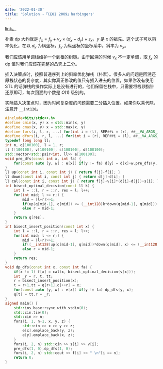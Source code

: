 ```yaml
---
date: '2022-01-30'
title: 'Solution -「CEOI 2009」harbingers'
---
```


[link。](http://222.180.160.110:1024/problem/15767)

朴素 dp 大约就是 $f_x=f_y+v_x\times(d_x-d_y)+s_x$，$y$ 是 $x$ 的祖先。这个式子可以斜率优化，在以 $d_y$ 为横坐标，$f_y$ 为纵坐标的坐标系中，斜率为 $v_x$。

我们应该用单调栈维护一个到根的树链。由于回溯的时候 $v_x$ 不一定单调，取 $f_x$ 的 dp 值时我们应该在完整的凸壳上二分。

插入决策点时，按照普通序列上的斜率优化弹栈（朴素）。很多人的问题是回溯还原栈状态的复杂度，其实你真正修改的值只有插入进去的位置，如果你没有使用 STL 的话弹栈的操作实际上是没有进行的，他们保留在栈中，只需要将栈顶指针还原即可，每次回溯的个数是 $O(1)$ 级别的。

实际插入决策点时，因为时间复杂度的问题需要二分插入位置。如果你以乘代除，注意开 `__int128`。

```cpp
#include<bits/stdc++.h>
#define cmin(x, y) x = std::min(x, y)
#define cmax(x, y) x = std::max(x, y)
#define fors(i, l, r, ...) for(int i = (l), REP##i = (r), ##__VA_ARGS__; i <= REP##i; ++i)
#define dfors(i, r, l, ...) for(int i = (r), REP##i = (l), ##__VA_ARGS__; i >= REP##i; --i)
typedef long long ll;
int n, q[100100], l = 1, r;
ll f[100100], v[100100], s[100100], d[100100];
std::vector<std::pair<int, ll>> e[100100];
void pre_dfs(const int x, int fa) {
    for(const auto [y, w] : e[x]) if(y != fa) d[y] = d[x]+w,pre_dfs(y, x);
}
ll up(const int i, const int j) { return f[j]-f[i]; }
ll down(const int i, const int j) { return d[j]-d[i]; }
ll cal(const int i, const int j) { return f[j]+v[i]*(d[i]-d[j])+s[i]; }
int bisect_optimal_decision(const ll k) {
    int l = ::l, r = ::r, res = l; l++;
    for(int mid; l <= r;) {
        mid = (l+r)>>1;
        if(up(q[mid-1], q[mid]) <= (__int128)k*down(q[mid-1], q[mid])) l = mid+1,res = mid;
        else r = mid-1;
    }
    return q[res];
}
int bisect_insert_position(const int x) {
    int l = ::l, r = ::r, res = l; l++;
    for(int mid; l <= r;) {
        mid = (l+r)>>1;
        if((__int128)up(q[mid-1], q[mid])*down(q[mid], x) <= (__int128)up(q[mid], x)*down(q[mid-1], q[mid])) l = mid+1,res = mid;
        else r = mid-1;
    }
    return res;
}
void dp_dfs(const int x, const int fa) {
    if(x != 1) f[x] = cal(x, bisect_optimal_decision(v[x]));
    int _r = r, t, tt;
    r = bisect_insert_position(x);
    t = r+1,tt = q[r+1],q[++r] = x;
    for(const auto [y, w] : e[x]) if(y != fa) dp_dfs(y, x);
    q[t] = tt,r = _r;
}
signed main() {
    std::ios_base::sync_with_stdio(0);
    std::cin.tie(0);
    std::cin >> n;
    fors(i, 1, n-1, x, y, z) {
        std::cin >> x >> y >> z;
        e[x].emplace_back(y, z);
        e[y].emplace_back(x, z);
    }
    fors(i, 2, n) std::cin >> s[i] >> v[i];
    pre_dfs(1, 0),dp_dfs(1, 0);
    fors(i, 2, n) std::cout << f[i] << " \n"[i == n];
    return 0;
}
```